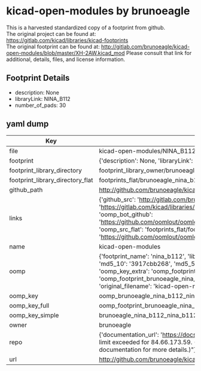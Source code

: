 # kicad-open-modules by brunoeagle  
This is a harvested standardized copy of a footprint from github.  
The original project can be found at:  
https://gitlab.com/kicad/libraries/kicad-footprints  
The original footprint can be found at:
http://gitlab.com/brunoeagle/kicad-open-modules/blob/master/XH-2AW.kicad_mod
Please consult that link for additional, details, files, and license information.  
## Footprint Details
* description: None  
* libraryLink: NINA_B112  
* number_of_pads: 30  
## yaml dump  
| Key | Value |  
| --- | --- |  
| file | kicad-open-modules/NINA_B112.kicad_mod |  
| footprint | {'description': None, 'libraryLink': 'NINA_B112', 'number_of_pads': 30} |  
| footprint_library_directory | footprint_library_owner/brunoeagle_kicad-open-modules |  
| footprint_library_directory_flat | footprints_flat/brunoeagle_nina_b112_nina_b112/working |  
| github_path | http://github.com/brunoeagle/kicad-open-modules/blob/master/NINA_B112.kicad_mod |  
| links | {'github_src': 'http://gitlab.com/brunoeagle/kicad-open-modules/blob/master/XH-2AW.kicad_mod', 'github_src_repo': 'https://gitlab.com/kicad/libraries/kicad-footprints', 'oomp_bot': 'footprints/brunoeagle_nina_b112_nina_b112/working', 'oomp_bot_github': 'https://github.com/oomlout/oomlout_oomp_footprint_bot/tree/main/footprints/brunoeagle_nina_b112_nina_b112/working', 'oomp_src_flat': 'footprints_flat/footprints_flat/brunoeagle_nina_b112_nina_b112/working', 'oomp_src_flat_github': 'https://github.com/oomlout/oomlout_oomp_footprint_src/tree/main/footprints_flat/brunoeagle_nina_b112_nina_b112/working'} |  
| name | kicad-open-modules |  
| oomp | {'footprint_name': 'nina_b112', 'library_name': 'nina_b112_kicad_mod', 'md5': '3917cbb26810276d8e559586c7d9ee61', 'md5_10': '3917cbb268', 'md5_5': '3917c', 'md5_6': '3917cb', 'oomp_key': 'oomp_brunoeagle_nina_b112_nina_b112', 'oomp_key_extra': 'oomp_footprint_brunoeagle_nina_b112_nina_b112', 'oomp_key_full': 'oomp_footprint_brunoeagle_nina_b112_nina_b112_3917cb', 'oomp_key_simple': 'brunoeagle_nina_b112_nina_b112', 'original_filename': 'kicad-open-modules/NINA_B112.kicad_mod', 'owner_name': 'brunoeagle'} |  
| oomp_key | oomp_brunoeagle_nina_b112_nina_b112 |  
| oomp_key_full | oomp_footprint_brunoeagle_nina_b112_nina_b112 |  
| oomp_key_simple | brunoeagle_nina_b112_nina_b112 |  
| owner | brunoeagle |  
| repo | {'documentation_url': 'https://docs.github.com/rest/overview/resources-in-the-rest-api#rate-limiting', 'message': "API rate limit exceeded for 84.66.173.59. (But here's the good news: Authenticated requests get a higher rate limit. Check out the documentation for more details.)"} |  
| url | http://github.com/brunoeagle/kicad-open-modules |  

